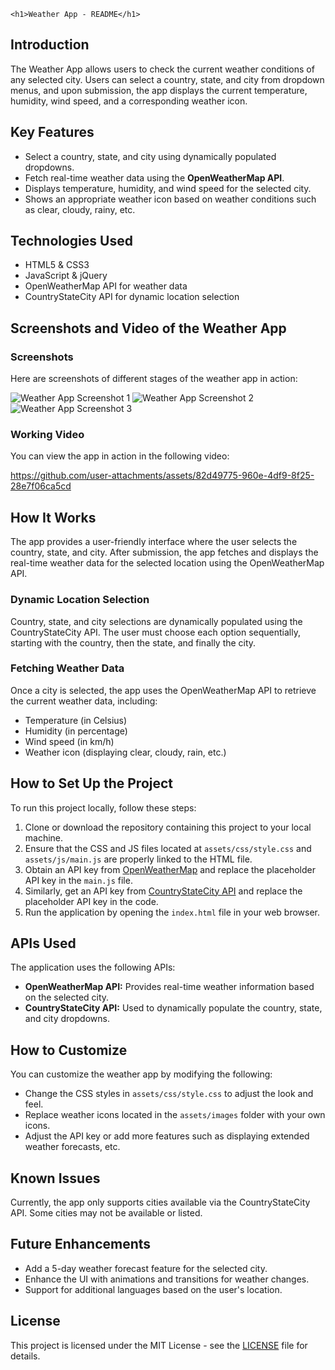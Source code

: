     <h1>Weather App - README</h1>

  <h2>Introduction</h2>
    <p>The Weather App allows users to check the current weather conditions of any selected city. Users can select a country, state, and city from dropdown menus, and upon submission, the app displays the current temperature, humidity, wind speed, and a corresponding weather icon.</p>

  <h2>Key Features</h2>
    <ul>
      <li>Select a country, state, and city using dynamically populated dropdowns.</li>
      <li>Fetch real-time weather data using the <strong>OpenWeatherMap API</strong>.</li>
      <li>Displays temperature, humidity, and wind speed for the selected city.</li>
      <li>Shows an appropriate weather icon based on weather conditions such as clear, cloudy, rainy, etc.</li>
    </ul>

  <h2>Technologies Used</h2>
    <ul>
      <li>HTML5 & CSS3</li>
      <li>JavaScript & jQuery</li>
      <li>OpenWeatherMap API for weather data</li>
      <li>CountryStateCity API for dynamic location selection</li>
    </ul>

  <h2>Screenshots and Video of the Weather App</h2>

  <h3>Screenshots</h3>
  <p>Here are screenshots of different stages of the weather app in action:</p>

  <img src="https://github.com/Niraj11Parihar/weatherapi/blob/205201d7825a733029b93ed33ee0d926064f4a8e/assets/images/ss/Screenshot%202024-10-17%20151251.png" alt="Weather App  Screenshot 1">
    
  <img src="https://github.com/Niraj11Parihar/weatherapi/blob/205201d7825a733029b93ed33ee0d926064f4a8e/assets/images/ss/Screenshot%202024-10-17%20151310.png" alt="Weather App Screenshot 2">
    
  <img src="https://github.com/Niraj11Parihar/weatherapi/blob/205201d7825a733029b93ed33ee0d926064f4a8e/assets/images/ss/Screenshot%202024-10-17%20151334.png" alt="Weather App Screenshot 3">

  <h3>Working Video</h3>
    <p>You can view the app in action in the following video:</p>
    
https://github.com/user-attachments/assets/82d49775-960e-4df9-8f25-28e7f06ca5cd



  <h2>How It Works</h2>
    <p>The app provides a user-friendly interface where the user selects the country, state, and city. After submission, the app fetches and displays the real-time weather data for the selected location using the OpenWeatherMap API.</p>

  <h3>Dynamic Location Selection</h3>
    <p>Country, state, and city selections are dynamically populated using the CountryStateCity API. The user must choose each option sequentially, starting with the country, then the state, and finally the city.</p>

  <h3>Fetching Weather Data</h3>
    <p>Once a city is selected, the app uses the OpenWeatherMap API to retrieve the current weather data, including:</p>
    <ul>
      <li>Temperature (in Celsius)</li>
      <li>Humidity (in percentage)</li>
      <li>Wind speed (in km/h)</li>
      <li>Weather icon (displaying clear, cloudy, rain, etc.)</li>
    </ul>

  <h2>How to Set Up the Project</h2>
    <p>To run this project locally, follow these steps:</p>
    <ol>
      <li>Clone or download the repository containing this project to your local machine.</li>
      <li>Ensure that the CSS and JS files located at <code>assets/css/style.css</code> and <code>assets/js/main.js</code> are properly linked to the HTML file.</li>
      <li>Obtain an API key from <a href="https://openweathermap.org" target="_blank">OpenWeatherMap</a> and replace the placeholder API key in the <code>main.js</code> file.</li>
      <li>Similarly, get an API key from <a href="https://countrystatecity.in" target="_blank">CountryStateCity API</a> and replace the placeholder API key in the code.</li>
      <li>Run the application by opening the <code>index.html</code> file in your web browser.</li>
    </ol>

  <h2>APIs Used</h2>
    <p>The application uses the following APIs:</p>
    <ul>
      <li><strong>OpenWeatherMap API:</strong> Provides real-time weather information based on the selected city.</li>
      <li><strong>CountryStateCity API:</strong> Used to dynamically populate the country, state, and city dropdowns.</li>
    </ul>

  <h2>How to Customize</h2>
    <p>You can customize the weather app by modifying the following:</p>
    <ul>
      <li>Change the CSS styles in <code>assets/css/style.css</code> to adjust the look and feel.</li>
      <li>Replace weather icons located in the <code>assets/images</code> folder with your own icons.</li>
      <li>Adjust the API key or add more features such as displaying extended weather forecasts, etc.</li>
    </ul>

  <h2>Known Issues</h2>
    <p>Currently, the app only supports cities available via the CountryStateCity API. Some cities may not be available or listed.</p>

  <h2>Future Enhancements</h2>
    <ul>
      <li>Add a 5-day weather forecast feature for the selected city.</li>
      <li>Enhance the UI with animations and transitions for weather changes.</li>
      <li>Support for additional languages based on the user's location.</li>
    </ul>

  <h2>License</h2>
    <p>This project is licensed under the MIT License - see the <a href="https://github.com/Niraj11Parihar/weatherapi/blob/main/LICENSE">LICENSE</a> file for details.</p>

